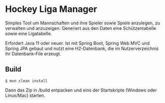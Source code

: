 # Hockey Liga Manager

Simples Tool um Mannschaften und ihre Spieler sowie Spiele anzulegen, zu verwalten und anzuzeigen.
Generiert aus den Daten eine Schützentabelle sowie eine Ligatabelle.

Erfordert Java 11 oder neuer. Ist mit Spring Boot, Spring Web MVC und Spring JPA gebaut und nutzt eine H2-Datenbank,
die im Nutzerverzeichnis ihr Datenbank-File erzeugt.

## Build

`$ mvn clean install`

Dann das Zip in /build entpacken und eins der Startskripte (Windows oder Linux/Mac) starten.